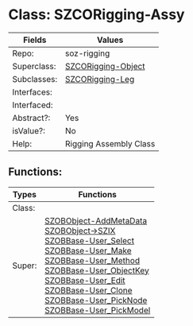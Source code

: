 
# Class:	SZCORigging-Assy

| Fields | Values |
| --------- | --------- |
| Repo: | soz-rigging |
| Superclass: | [SZCORigging-Object](SZCORigging-Object.html) |
| Subclasses: | [SZCORigging-Leg](SZCORigging-Leg.html) |
| Interfaces: |  |
| Interfaced: |  |
| Abstract?: | Yes |
| isValue?: | No |
| Help: | Rigging Assembly Class |


## Functions:

| Types | Functions |
| --------- | --------- |
| Class: |  |
| Super: | [SZOBObject-AddMetaData](SZOBObject.html) <br> [SZOBObject->SZIX](SZOBObject.html) <br> [SZOBBase-User_Select](SZOBBase.html) <br> [SZOBBase-User_Make](SZOBBase.html) <br> [SZOBBase-User_Method](SZOBBase.html) <br> [SZOBBase-User_ObjectKey](SZOBBase.html) <br> [SZOBBase-User_Edit](SZOBBase.html) <br> [SZOBBase-User_Clone](SZOBBase.html) <br> [SZOBBase-User_PickNode](SZOBBase.html) <br> [SZOBBase-User_PickModel](SZOBBase.html) |


